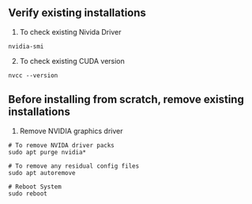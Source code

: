 ## Verify existing installations
1. To check existing Nivida Driver
```
nvidia-smi
```
2. To check existing CUDA version
```
nvcc --version
```

## Before installing from scratch, remove existing installations
1. Remove NVIDIA graphics driver
```
# To remove NVIDA driver packs
sudo apt purge nvidia*
```
```
# To remove any residual config files
sudo apt autoremove
```
```
# Reboot System
sudo reboot
```
